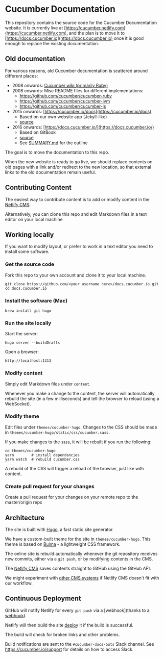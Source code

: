 # Cucumber Documentation

This repository contains the source code for the Cucumber Documentation website.
It is currently live at [https://cucumber.netlify.com](https://cucumber.netlify.com),
and the plan is to move it to [https://docs.cucumber.io](https://docs.cucumber.io) once
it is good enough to replace the existing documentation.

## Old documentation

For various reasons, old Cucumber documentation is scattered around different places:

* 2008 onwards: [Cucumber wiki (primarily Ruby)](https://github.com/cucumber/cucumber/wiki)
* 2008 onwards: Misc README files for different implementations:
  * https://github.com/cucumber/cucumber-ruby
  * https://github.com/cucumber/cucumber-jvm
  * https://github.com/cucumber/cucumber-js
* 2015 onwards: [https://cucumber.io/docs](https://cucumber.io/docs)
  * Based on our own website app (Jekyll-like)
  * [source](https://github.com/cucumber/website/tree/master/apps/dynamic/views/docs)
* 2016 onwards: [https://docs.cucumber.io/](https://docs.cucumber.io/)
  * Based on GitBook
  * [source](https://github.com/cucumber/cucumber)
  * See [SUMMARY.md](https://github.com/cucumber/cucumber/blob/master/SUMMARY.md) for the outline

The goal is to move the documentation to this repo.

When the new website is ready to go live, we should replace contents on old pages
with a link and/or redirect to the new location, so that external links to the old documentation remain useful.

## Contributing Content

The easiest way to contribute content is to add or modify content in the
[Netlify CMS](https://cucumber.netlify.com/admin).

Alternatively, you can clone this repo and edit Markdown files in a text
editor on your local machine

## Working locally

If you want to modify layout, or prefer to work in a text editor you need to
install some software.

### Get the source code

Fork this repo to your own account and clone it to your local machine.

    git clone https://github.com/<your username here>/docs.cucumber.io.git
    cd docs.cucumber.io

### Install the software (Mac)

    brew install git hugo

### Run the site locally

Start the server:

    hugo server --buildDrafts

Open a browser:

    http://localhost:1313

### Modify content

Simply edit Markdown files under `content`.

Whenever you make a change to the content, the server will automatically rebuild the site (in a few milliseconds) and tell the browser to reload (using a WebSocket).

### Modify theme

Edit files under `themes/cucumber-hugo`. Changes to the CSS should be made in
`themes/cucumber-hugo/static/css/cucumber.sass`.

If you make changes to the `sass`, it will be rebuilt if you run the following:

    cd themes/cucumber-hugo
    yarn        # install dependencies
    yarn watch  # rebuild cucumber.css

A rebuild of the CSS will trigger a reload of the browser, just like with content.

### Create pull request for your changes
Create a pull request for your changes on your remote repo to the master/origin repo


## Architecture

The site is built with [Hugo](https://gohugo.io), a fast static site generator.

We have a custom-built theme for the site in `themes/cucumber-hugo`. This theme
is based on [Bulma](http://bulma.io/) - a lightweight CSS framework.

The online site is rebuild automatically whenever the git repository receives
new commits, either via a `git push`, or by modifying contents in the CMS.

The [Netlify CMS](https://www.netlifycms.org/) saves contents straight to GitHub
using the GitHub API.

We might experiment with [other CMS systems](https://headlesscms.org/) if Netlify
CMS doesn't fit with our workflow.

## Continuous Deployment

GitHub will notify Netlify for every `git push` via a [webhook](thanks to a [webhook](https://github.com/cucumber/docs.cucumber.io/settings/hooks)).

Netlify will then build the site
[deploy](https://app.netlify.com/sites/cucumber/deploys) it if the build is successful.

The build will check for broken links and other problems.

Build notifications are sent to the `#cucumber-docs-bots` Slack channel. See
https://cucumber.io/support for details on how to access Slack.

